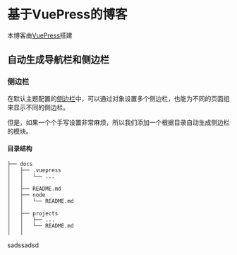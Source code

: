 # 基于VuePress的博客

本博客由[VuePress](https://vuepress.vuejs.org/zh/)搭建

## 自动生成导航栏和侧边栏

### 侧边栏

在默认主题配置的[侧边栏](https://vuepress.vuejs.org/zh/theme/default-theme-config.html#%E4%BE%A7%E8%BE%B9%E6%A0%8F)中，可以通过对象设置多个侧边栏，也能为不同的页面组来显示不同的侧边栏。

但是，如果一个个手写设置非常麻烦，所以我们添加一个根据目录自动生成侧边栏的模块。

#### 目录结构

```
├── docs
│   ├── .vuepress
│   │   └── ...
│   │   
│   ├── README.md
│   ├── node
│   │   └── README.md
│   │   
│   ├── projects
│   │   ├── ...
│   │   └── README.md
│   │   
```

sadssadsd